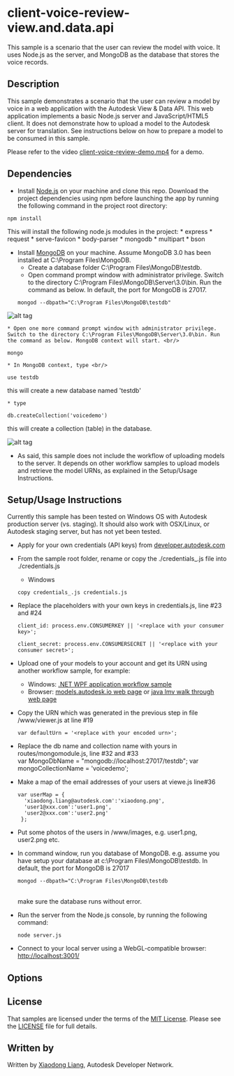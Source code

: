 # client-voice-review-view.and.data.api
This sample is a scenario that the user can review the model with voice. It uses Node.js as the server, and MongoDB as the database that stores the voice records.

## Description
This sample demonstrates a scenario that the user can review a model by voice in a web application with the Autodesk View & Data API. This web application implements a basic Node.js server and JavaScript/HTML5 client. It does not demonstrate how to upload a model to the Autodesk server for translation. See instructions below on how to prepare a model to be consumed in this sample.

Please refer to the video [client-voice-review-demo.mp4](https://github.com/Developer-Autodesk/client-voice-review-view.and.data.api/blob/master/client-voice-review-demo.mp4) for a demo. 


## Dependencies
* Install [Node.js](https://nodejs.org/) on your machine and clone this repo. Download the project dependencies using npm before launching the app by running the following command in the project root directory:
```
npm install
```
This will install the following node.js modules in the project:
	* express
	* request
	* serve-favicon
	* body-parser
	* mongodb
	* multipart
	* bson
* Install [MongoDB](http://www.mongodb.org/) on your machine. Assume MongoDB 3.0 has been installed at C:\Program Files\MongoDB\.
	* Create a database folder C:\Program Files\MongoDB\testdb. 
	* Open command prompt window with administrator privilege. Switch to the directory C:\Program Files\MongoDB\Server\3.0\bin. Run the command as below. In default, the port for MongoDB is 27017. <br/>
  ```
  mongod --dbpath="C:\Program Files\MongoDB\testdb"
  ```
 ![alt tag](https://github.com/Developer-Autodesk/client-voice-review-view.and.data.api/blob/master/help/start-mongo.png)
  
	* Open one more command prompt window with administrator privilege. Switch to the directory C:\Program Files\MongoDB\Server\3.0\bin. Run the command as below. MongoDB context will start. <br/>
  ```
  mongo
  ```
	* In MongoDB context, type <br/>
  ```
  use testdb
  ```
  this will create a new database named 'testdb'
  
	* type
  ```
  db.createCollection('voicedemo')
  ```
  this will create a collection (table) in the database.
  
 ![alt tag](https://github.com/Developer-Autodesk/client-voice-review-view.and.data.api/blob/master/help/create-database-collection.png)
   
* As said, this sample does not include the workflow of uploading models to the server.
It depends on other workflow samples to upload models and retrieve the model URNs, as explained in the Setup/Usage Instructions.


## Setup/Usage Instructions
 
Currently this sample has been tested on Windows OS with Autodesk production server (vs. staging). It should also work with OSX/Linux, or Autodesk staging server, but has not yet been tested.

* Apply for your own credentials (API keys) from [developer.autodesk.com](http://developer.autodesk.com)
* From the sample root folder, rename or copy the ./credentials_.js file into ./credentials.js <br />
  * Windows  
  ```
  copy credentials_.js credentials.js 
  
  ```
* Replace the placeholders with your own keys in credentials.js, line #23 and #24 <br />
  ```
  client_id: process.env.CONSUMERKEY || '<replace with your consumer key>';
  
  client_secret: process.env.CONSUMERSECRET || '<replace with your consumer secret>';
  ```
* Upload one of your models to your account and get its URN using another workflow sample, for example:
  - Windows: [.NET WPF application workflow sample](https://github.com/Developer-Autodesk/workflow-wpf-view.and.data.api) 
   - Browser: [models.autodesk.io web page](http://models.autodesk.io) or [java lmv walk through web page](http://javalmvwalkthrough-vq2mmximxb.elasticbeanstalk.com)
* Copy the URN which was generated in the previous step in file /www/viewer.js at line #19 <br />
  ```
  var defaultUrn = '<replace with your encoded urn>';
  ```
  
* Replace the db name and collection name with yours in routes/mongomodule.js, line #32 and #33 <br />
  var MongoDbName = "mongodb://localhost:27017/testdb";
  var mongoCollectionName = 'voicedemo';

* Make a map of the email addresses of your users at viewe.js line#36 <br />
  ```
  var userMap = {
	'xiaodong.liang@autodesk.com':'xiaodong.png',
	'user1@xxx.com':'user1.png',
	'user2@xxx.com':'user2.png' 
   };
  ```
* Put some photos of the users in /www/images, e.g. user1.png, user2.png etc.

* In command window, run you database of MongoDB. e.g. assume you have setup your database at c:\Program Files\MongoDB\testdb. In default, the port for MongoDB is 27017 <br />
   ``` 
  mongod --dbpath="C:\Program Files\MongoDB\testdb
   ```
  <br/>
  make sure the database runs without error. 
  
* Run the server from the Node.js console, by running the following command: <br />
  ```
  node server.js
  ```
* Connect to your local server using a WebGL-compatible browser: [http://localhost:3001/](http://localhost:3001/)


## Options



## License

That samples are licensed under the terms of the [MIT License](http://opensource.org/licenses/MIT). Please see the [LICENSE](LICENSE) file for full details.


## Written by 

Written by [Xiaodong Liang](http://adndevblog.typepad.com/aec/xiaodong-liang.html), Autodesk Developer Network.  

